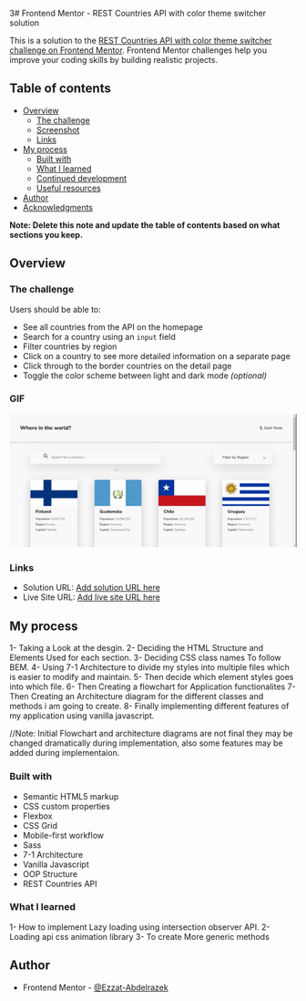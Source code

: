 3# Frontend Mentor - REST Countries API with color theme switcher solution

This is a solution to the [REST Countries API with color theme switcher challenge on Frontend Mentor](https://www.frontendmentor.io/challenges/rest-countries-api-with-color-theme-switcher-5cacc469fec04111f7b848ca). Frontend Mentor challenges help you improve your coding skills by building realistic projects.

## Table of contents

- [Overview](#overview)
  - [The challenge](#the-challenge)
  - [Screenshot](#screenshot)
  - [Links](#links)
- [My process](#my-process)
  - [Built with](#built-with)
  - [What I learned](#what-i-learned)
  - [Continued development](#continued-development)
  - [Useful resources](#useful-resources)
- [Author](#author)
- [Acknowledgments](#acknowledgments)

**Note: Delete this note and update the table of contents based on what sections you keep.**

## Overview

### The challenge

Users should be able to:

- See all countries from the API on the homepage
- Search for a country using an `input` field
- Filter countries by region
- Click on a country to see more detailed information on a separate page
- Click through to the border countries on the detail page
- Toggle the color scheme between light and dark mode _(optional)_

### GIF

![](./images/gif.gif)

### Links

- Solution URL: [Add solution URL here](https://your-solution-url.com)
- Live Site URL: [Add live site URL here](https://your-live-site-url.com)

## My process

1- Taking a Look at the desgin.
2- Deciding the HTML Structure and Elements Used for each section.
3- Deciding CSS class names To follow BEM.
4- Using 7-1 Architecture to divide my styles into multiple files which is easier to modify and maintain.
5- Then decide which element styles goes into which file.
6- Then Creating a flowchart for Application functionalites
7- Then Creating an Architecture diagram for the different classes and methods i am going to create.
8- Finally implementing different features of my application using vanilla javascript.

//Note: Initial Flowchart and architecture diagrams are not final they may be changed dramatically during implementation, also some features may be added during        implementaion.

### Built with

- Semantic HTML5 markup
- CSS custom properties
- Flexbox
- CSS Grid
- Mobile-first workflow
- Sass
- 7-1 Architecture
- Vanilla Javascript
- OOP Structure
- REST Countries API


### What I learned

1- How to implement Lazy loading using intersection observer API.
2- Loading api css animation library
3- To create More generic methods

## Author

- Frontend Mentor - [@Ezzat-Abdelrazek]([https://www.frontendmentor.io/profile/yourusername](https://www.frontendmentor.io/profile/Ezzat-Abdelrazek))
